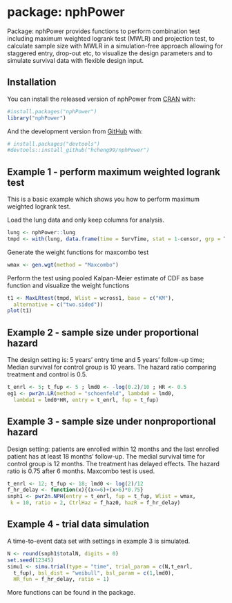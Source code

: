 
<!-- README.md is generated from README.Rmd. Please edit that file -->

# package: nphPower

<!-- badges: start -->

<!-- badges: end -->

Package: nphPower provides functions to perform combination test
including maximum weighted logrank test (MWLR) and projection test, to
calculate sample size with MWLR in a simulation-free approach allowing
for staggered entry, drop-out etc, to visualize the design parameters
and to simulate survival data with flexible design input.

## Installation

You can install the released version of nphPower from
[CRAN](https://CRAN.R-project.org) with:

``` r
#install.packages("nphPower")
library("nphPower")
```

And the development version from [GitHub](https://github.com/) with:

``` r
# install.packages("devtools")
#devtools::install_github("hcheng99/nphPower")
```

## Example 1 - perform maximum weighted logrank test

This is a basic example which shows you how to perform maximum weighted
logrank test.

Load the lung data and only keep columns for analysis.

``` r
lung <- nphPower::lung
tmpd <- with(lung, data.frame(time = SurvTime, stat = 1-censor, grp = Treatment))
```

Generate the weight functions for maxcombo test

``` r
wmax <- gen.wgt(method = "Maxcombo")
```

Perform the test using pooled Kalpan-Meier estimate of CDF as base
function and visualize the weight functions

``` r
t1 <- MaxLRtest(tmpd, Wlist = wcross1, base = c("KM"),
  alternative = c("two.sided"))
plot(t1)
```

## Example 2 - sample size under proportional hazard

The design setting is: 5 years’ entry time and 5 years’ follow-up time;
Median survival for control group is 10 years. The hazard ratio
comparing treatment and control is 0.5.

``` r
t_enrl <- 5; t_fup <- 5 ; lmd0 <- -log(0.2)/10 ; HR <- 0.5
eg1 <- pwr2n.LR(method = "schoenfeld", lambda0 = lmd0,
  lambda1 = lmd0*HR, entry = t_enrl, fup = t_fup)
```

## Example 3 - sample size under nonproportional hazard

Design setting: patients are enrolled within 12 months and the last
enrolled patient has at least 18 months’ follow-up. The medial survival
time for control group is 12 months. The treatment has delayed effects.
The hazard ratio is 0.75 after 6 months. Maxcombo test is used.

``` r
t_enrl <- 12; t_fup <- 18; lmd0 <- log(2)/12
f_hr_delay <- function(x){(x<=6)+(x>6)*0.75}
snph1 <- pwr2n.NPH(entry = t_enrl, fup = t_fup, Wlist = wmax,
 k = 10, ratio = 2, CtrlHaz = f_haz0, hazR = f_hr_delay)
```

## Example 4 - trial data simulation

A time-to-event data set with settings in example 3 is simulated.

``` r
N <- round(snph1$totalN, digits = 0)
set.seed(12345)
simu1 <- simu.trial(type = "time", trial_param = c(N,t_enrl,
  t_fup), bsl_dist = "weibull", bsl_param = c(1,lmd0),
  HR_fun = f_hr_delay, ratio = 1)
```

More functions can be found in the package.
